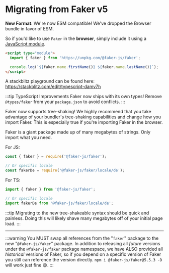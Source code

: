 # Migrating from Faker v5

**New Format**: We're now ESM compatible! We've dropped the Browser bundle in favor of ESM.

So if you'd like to use `Faker` in the **browser**, simply include it using a [JavaScript module](https://developer.mozilla.org/en-US/docs/Web/JavaScript/Guide/Modules#applying_the_module_to_your_html).

```html
<script type="module">
  import { faker } from 'https://unpkg.com/@faker-js/faker';

  console.log(`${faker.name.firstName()} ${faker.name.lastName()}`);
</script>
```

A stackblitz playground can be found here: https://stackblitz.com/edit/typescript-damv7h

:::tip TypeScript Improvements
Faker now ships with its own types! Remove `@types/faker` from your `package.json` to avoid conflicts.
:::

Faker now supports tree-shaking! We highly recommend that you take advantage of your bundler's tree-shaking capabilities and change how you import Faker. This is especially true if you're importing Faker in the browser.

Faker is a giant package made up of many megabytes of strings. Only import what you need.

For JS:

```js
const { faker } = require('@faker-js/faker');

// Or specific locale
const fakerDe = require('@faker-js/faker/locale/de');
```

For TS:

```ts
import { faker } from '@faker-js/faker';

// Or specific locale
import fakerDe from '@faker-js/faker/locale/de';
```

:::tip
Migrating to the new tree-shakeable syntax should be quick and painless. Doing this will likely shave many megabytes off of your initial page load.
:::

---

:::warning
You MUST swap all references from the "`faker`" package to the new "`@faker-js/faker`" package.
In addition to releasing all _future_ versions under the `@faker-js/faker` package namespace, we have ALSO provided all _historical_ versions of Faker, so if you depend on a specific version of Faker you still can reference the version directly. `npm i @faker-js/faker@5.5.3 -D` will work just fine 😄.
:::

